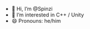 - 👋 Hi, I’m @Spinzi
- 👀 I’m interested in C++ / Unity
- 😄 Pronouns: he/him

<!---
Spinzi/Spinzi is a ✨ special ✨ repository because its `README.md` (this file) appears on your GitHub profile.
You can click the Preview link to take a look at your changes.
--->
